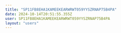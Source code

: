 ```yaml
---
title: "SP11FB8EHA1KAMEEKEARWRWT059YYSZRNAP75B4PA"
date: 2024-10-14T20:51:55.355Z
user: SP11FB8EHA1KAMEEKEARWRWT059YYSZRNAP75B4PA
layout: "users"
---
```

    